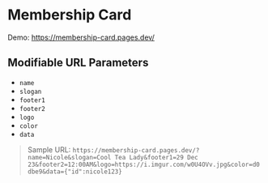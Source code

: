 # Membership Card

Demo: https://membership-card.pages.dev/

## Modifiable URL Parameters

- `name`
- `slogan`
- `footer1`
- `footer2`
- `logo`
- `color`
- `data`

> Sample URL: `https://membership-card.pages.dev/?name=Nicole&slogan=Cool Tea Lady&footer1=29 Dec 23&footer2=12:00AM&logo=https://i.imgur.com/w0U4OVv.jpg&color=d0dbe9&data={"id":nicole123}`

